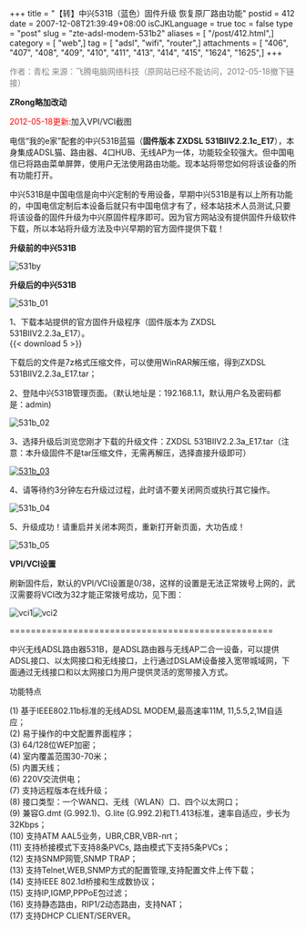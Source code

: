 +++
title = "【转】中兴531B（蓝色）固件升级 恢复原厂路由功能"
postid = 412
date = 2007-12-08T21:39:49+08:00
isCJKLanguage = true
toc = false
type = "post"
slug = "zte-adsl-modem-531b2"
aliases = [ "/post/412.html",]
category = [ "web",]
tag = [ "adsl", "wifi", "router",]
attachments = [ "406", "407", "408", "409", "410", "411", "413", "414", "415", "1624", "1625",]
+++


<font color="#808080">作者：青松
来源：飞腾电脑网络科技（原网站已经不能访问，2012-05-18撤下链接）</font>

**ZRong略加改动**

<span style="color:red">2012-05-18更新:</span>加入VPI/VCI截图


电信“我的e家”配套的中兴531B蓝猫（**固件版本 ZXDSL
531BIIV2.2.1c\_E17**），本身集成ADSL猫、路由器、4口HUB、无线AP为一体，功能较全较强大。但中国电信已将路由菜单屏弊，使用户无法使用路由功能。现本站将带您如何将该设备的所有功能打开。

中兴531B是中国电信是向中兴定制的专用设备，早期中兴531B是有以上所有功能的，中国电信定制后本设备后就只有中国电信才有了，经本站技术人员测试,只要将该设备的固件升级为中兴原固件程序即可。因为官方网站没有提供固件升级软件下载，所以本站将升级方法及中兴早期的官方固件提供下载！

<!--more-->

**升级前的中兴531B**

![531by](/uploads/2007/12/531by.gif)

**升级后的中兴531B**

![531b\_01](/uploads/2007/12/531b-01.gif)

1、下载本站提供的官方固件升级程序（固件版本为 ZXDSL
531BIIV2.2.3a\_E17）。  
{{< download 5 >}}

下载后的文件是7z格式压缩文件，可以使用WinRAR解压缩，得到ZXDSL
531BIIV2.2.3a\_E17.tar；

2、登陆中兴531B管理页面。（默认地址是：192.168.1.1，默认用户名及密码都是：admin)

![531b\_02](/uploads/2007/12/531b-02.gif)

3、选择升级后浏览您刚才下载的升级文件：ZXDSL
531BIIV2.2.3a\_E17.tar（注意：本升级固件不是tar压缩文件，无需再解压，选择直接升级即可）

[![531b\_03](/uploads/2007/12/531b-03-thumb.gif)](/uploads/2007/12/531b-031.gif "浏览下载的文件")

4、请等待约3分钟左右升级过过程，此时请不要关闭网页或执行其它操作。

![531b\_04](/uploads/2007/12/531b-04.gif)

5、升级成功！请重启并关闭本网页，重新打开新页面，大功告成！

![531b\_05](/uploads/2007/12/531b-05.gif)

**VPI/VCI设置**

刷新固件后，默认的VPI/VCI设置是0/38，这样的设置是无法正常拨号上网的，武汉需要将VCI改为32才能正常拨号成功，见下图：  

![](/uploads/2007/12/vci1.png "vci1")![](/uploads/2007/12/vci2.png "vci2")

==================================================

中兴无线ADSL路由器531B，是ADSL路由器与无线AP二合一设备，可以提供ADSL接口、以太网接口和无线接口，上行通过DSLAM设备接入宽带城域网，下面通过无线接口和以太网接口为用户提供灵活的宽带接入方式。

功能特点

\(1) 基于IEEE802.11b标准的无线ADSL MODEM,最高速率11M,
11,5.5,2,1M自适应；  
(2) 易于操作的中文配置界面程序；  
(3) 64/128位WEP加密；  
(4) 室内覆盖范围30-70米；  
(5) 内置天线；  
(6) 220V交流供电；  
(7) 支持远程版本在线升级；  
(8) 接口类型：一个WAN口、无线（WLAN）口、四个以太网口；  
(9) 兼容G.dmt (G.992.1)、G.lite
(G.992.2)和T1.413标准，速率自适应，步长为32Kbps；  
(10) 支持ATM AAL5业务，UBR,CBR,VBR-nrt；  
(11) 支持桥接模式下支持8条PVCs, 路由模式下支持5条PVCs；  
(12) 支持SNMP网管,SNMP TRAP；  
(13) 支持Telnet,WEB,SNMP方式的配置管理,支持配置文件上传下载；  
(14) 支持IEEE 802.1d桥接和生成数协议；  
(15) 支持IP,IGMP,PPPoE包过滤；  
(16) 支持静态路由，RIP1/2动态路由，支持NAT；  
(17) 支持DHCP CLIENT/SERVER。

